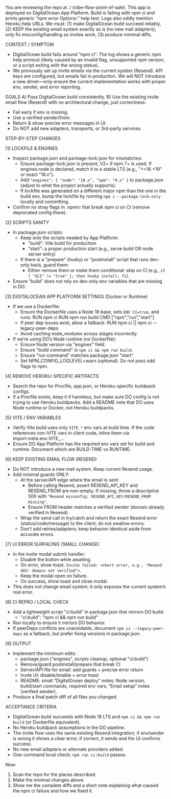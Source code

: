 You are reviewing the repo at ./ (vibe-flow-point-of-sale). This app is deployed on DigitalOcean App Platform. Build is failing with npm ci and prints generic “npm error Options:” help text. Logs also oddly mention Heroku help URLs. We must: (1) make DigitalOcean build succeed reliably, (2) KEEP the existing email system exactly as is (no new mail adapters), only fix misconfig/handling so invites work, (3) produce minimal diffs.

CONTEXT / SYMPTOM
- DigitalOcean build fails around “npm ci”. The log shows a generic npm help printout (likely caused by an invalid flag, unsupported npm version, or a script exiting with the wrong status).
- We previously set up invite emails via the current system (Resend). API keys are configured, but emails fail in production. We will NOT introduce a new driver—only ensure the current implementation works with proper env, sender, and error reporting.

GOALS
A) Pass DigitalOcean build consistently.
B) Use the existing invite email flow (Resend) with no architectural change, just correctness:
   - Fail early if env is missing.
   - Use a verified sender/from.
   - Return & show precise error messages in UI.
   - Do NOT add new adapters, transports, or 3rd-party services.

STEP-BY-STEP CHANGES

[1] LOCKFILE & ENGINES
- Inspect package.json and package-lock.json for mismatches:
  - Ensure package-lock.json is present, V2+ if npm 7+ is used. If engines.node is declared, match it to a stable LTS (e.g., ">=18 <19" or exact "18.x").
  - Add `"engines": { "node": "18.x", "npm": "9.x" }` to package.json (adjust to what the project actually supports).
  - If lockfile was generated on a different major npm than the one in the build env, bump the lockfile by running `npm i --package-lock-only` locally and committing.
- Confirm no stray flags in .npmrc that break npm ci on CI (remove deprecated config there).

[2] SCRIPTS SANITY
- In package.json scripts:
  - Keep only the scripts needed by App Platform:
    - "build": Vite build for production
    - "start": a proper production start (e.g., serve build OR node server entry)
  - If there is a "prepare" (husky) or "postinstall" script that runs dev-only tools, guard them:
    - Either remove them or make them conditional: skip on CI (e.g., `if [ "$CI" != "true" ]; then husky install; fi`).
- Ensure “build” does not rely on dev-only env variables that are missing in DO.

[3] DIGITALOCEAN APP PLATFORM SETTINGS (Docker or Runtime)
- If we use a Dockerfile:
  - Ensure the Dockerfile uses a Node 18 base, sets `ENV CI=true`, and runs:
    RUN npm ci
    RUN npm run build
    CMD ["npm","run","start"]
  - If peer dep issues exist, allow a fallback:
    RUN npm ci || npm ci --legacy-peer-deps
  - Avoid caching node_modules across stages incorrectly.
- If we’re using DO’s Node runtime (no Dockerfile):
  - Ensure Node version via "engines" field.
  - Ensure "build command" is `npm ci && npm run build`.
  - Ensure "run command" matches package.json "start".
  - Set NPM_CONFIG_LOGLEVEL=warn (optional). Do not pass odd flags to npm.

[4] REMOVE HEROKU-SPECIFIC ARTIFACTS
- Search the repo for Procfile, app.json, or Heroku-specific buildpack configs.
- If a Procfile exists, keep it if harmless, but make sure DO config is not trying to use Heroku buildpacks. Add a README note that DO uses Node runtime or Docker, not Heroku buildpacks.

[5] VITE / ENV VARIABLES
- Verify Vite build uses only `VITE_*` env vars at build time. If the code references non-VITE vars in client code, inline them via import.meta.env.VITE_...
- Ensure DO App Platform has the required env vars set for build and runtime. Document which are BUILD-TIME vs RUNTIME.

[6] KEEP EXISTING EMAIL FLOW (RESEND)
- Do NOT introduce a new mail system. Keep current Resend usage.
- Add minimal guards ONLY:
  - At the server/API edge where the email is sent:
    - Before calling Resend, assert RESEND_API_KEY and RESEND_FROM are non-empty. If missing, throw a descriptive 500 with `"Resend misconfig: RESEND_API_KEY/RESEND_FROM missing"`.
    - Ensure FROM header matches a verified sender (domain already verified in Resend).
  - Wrap the send call in try/catch and return the exact Resend error (status/code/message) to the client; do not swallow errors.
  - Don’t add retries/adapters; keep behavior identical aside from accurate errors.

[7] UI ERROR SURFACING (SMALL CHANGE)
- In the invite modal submit handler:
  - Disable the button while awaiting.
  - On error, show toast: `Invite failed: <short error, e.g., "Resend 403: domain not verified">`.
  - Keep the modal open on failure.
  - On success, show toast and close modal.
- This does not change email system; it only exposes the current system’s real error.

[8] CI REPRO / LOCAL CHECK
- Add a lightweight script "ci:build" in package.json that mirrors DO build:
  - "ci:build": "npm ci && npm run build"
- Run locally to ensure it mirrors DO behavior.
- If peerDeps conflicts are unavoidable, document `npm ci --legacy-peer-deps` as a fallback, but prefer fixing versions in package.json.

[9] OUTPUT
- Implement the minimum edits:
  - package.json ("engines", scripts cleanup, optional "ci:build")
  - Remove/guard postinstall/prepare that break CI
  - Server/API file for email: add guards + precise error return
  - Invite UI: disable/enable + error toast
  - README: small “DigitalOcean deploy” notes: Node version, build/start commands, required env vars; “Email setup” notes (verified sender).
- Produce a final patch diff of all files you changed.

ACCEPTANCE CRITERIA
- DigitalOcean build succeeds with Node 18 LTS and `npm ci && npm run build` (or Dockerfile equivalent).
- No Heroku buildpack assumptions in the DO pipeline.
- The invite flow uses the same existing Resend integration; if env/sender is wrong it shows a clear error; if correct, it sends and the UI confirms success.
- No new email adapters or alternate providers added.
- One-command local check: `npm run ci:build` passes.

Now:
1) Scan the repo for the places described.
2) Make the minimal changes above.
3) Show me the complete diffs and a short note explaining what caused the npm ci failure and how we fixed it.
